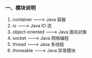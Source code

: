 ### 一、模块说明
1. container ---> Java 容器
2. io ---> Java IO 流
3. object-oriented ---> Java 面向对象
4. socket ---> Java 网络编程
5. thread ---> Java 多线程
6. throwable ---> Java 异常模块












